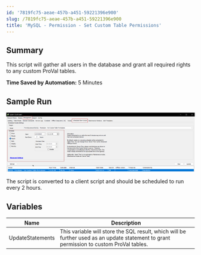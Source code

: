 ```yaml
---
id: '7819fc75-aeae-457b-a451-59221396e900'
slug: /7819fc75-aeae-457b-a451-59221396e900
title: 'MySQL - Permission - Set Custom Table Permissions'
---
```


## Summary

This script will gather all users in the database and grant all required rights to any custom ProVal tables.

**Time Saved by Automation:** 5 Minutes

## Sample Run

![Sample Run](../../../static/img/MySQL---Permission---Set-Custom-Table-Permissions/image_1.png)

The script is converted to a client script and should be scheduled to run every 2 hours.

## Variables

| Name             | Description                                                                                                                           |
| ---------------- | ------------------------------------------------------------------------------------------------------------------------------------- |
| UpdateStatements | This variable will store the SQL result, which will be further used as an update statement to grant permission to custom ProVal tables. |


